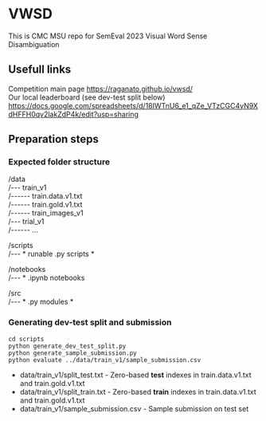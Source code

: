 # VWSD
This is CMC MSU repo for SemEval 2023 Visual Word Sense Disambiguation

## Usefull links

Competition main page https://raganato.github.io/vwsd/ \
Our local leaderboard (see dev-test split below) https://docs.google.com/spreadsheets/d/18IWTnU6_e1_qZe_VTzCGC4yN9XdHFFH0qv2lakZdP4k/edit?usp=sharing

## Preparation steps
### Expected folder structure
/data \
/--- train_v1 \
/------ train.data.v1.txt \
/------ train.gold.v1.txt \
/------ train_images_v1 \
/--- trial_v1 \
/------ ...

/scripts \
/--- * runable .py scripts *

/notebooks \
/--- * .ipynb notebooks

/src \
/--- * .py modules *

### Generating dev-test split and submission
```
cd scripts
python generate_dev_test_split.py
python generate_sample_submission.py
python evaluate ../data/train_v1/sample_submission.csv
```
- data/train_v1/split_test.txt - Zero-based **test** indexes in train.data.v1.txt and train.gold.v1.txt
- data/train_v1/split_train.txt - Zero-based **train** indexes in train.data.v1.txt and train.gold.v1.txt
- data/train_v1/sample_submission.csv - Sample submission on test set

